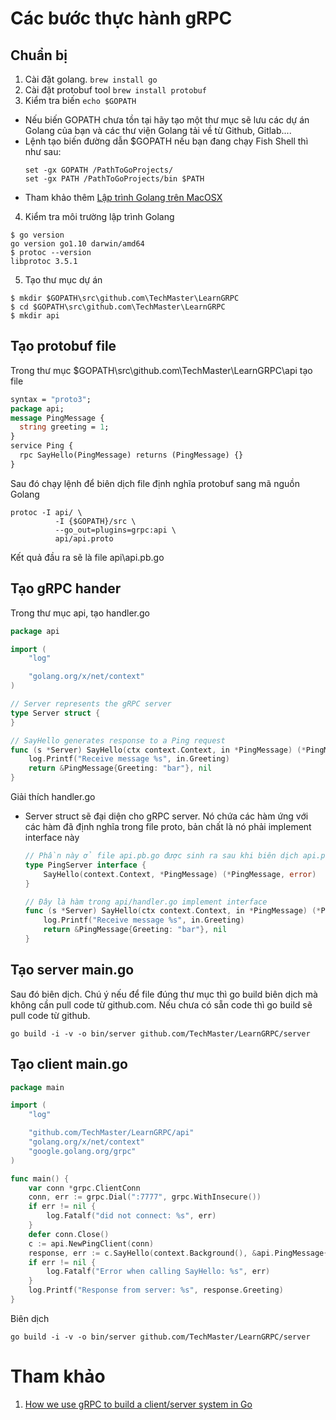 # Các bước thực hành gRPC
## Chuẩn bị
1. Cài đặt golang. ```brew install go```
2. Cài đặt protobuf tool ```brew install protobuf```
3. Kiểm tra biến ```echo $GOPATH```
  - Nếu biến GOPATH chưa tồn tại hãy tạo một thư mục sẽ lưu các dự án Golang của bạn và các thư viện Golang tải về từ Github, Gitlab....
  - Lệnh tạo biến đường dẫn $GOPATH nếu bạn đang chạy Fish Shell thì như sau:
    ```
    set -gx GOPATH /PathToGoProjects/
    set -gx PATH /PathToGoProjects/bin $PATH
    ```
  - Tham khảo thêm [Lập trình Golang trên MacOSX](https://techmaster.vn/posts/34567/lap-trinh-golang-iris-framework-tren-macosx)
4. Kiểm tra môi trường lập trình Golang
  ```
  $ go version
  go version go1.10 darwin/amd64
  $ protoc --version
  libprotoc 3.5.1
  ```
5. Tạo thư mục dự án
```
$ mkdir $GOPATH\src\github.com\TechMaster\LearnGRPC
$ cd $GOPATH\src\github.com\TechMaster\LearnGRPC
$ mkdir api
```
## Tạo protobuf file
Trong thư mục $GOPATH\src\github.com\TechMaster\LearnGRPC\api tạo file
```proto
syntax = "proto3";
package api;
message PingMessage {
  string greeting = 1;
}
service Ping {
  rpc SayHello(PingMessage) returns (PingMessage) {}
}
```
Sau đó chạy lệnh để biên dịch file định nghĩa protobuf sang mã nguồn Golang
```
protoc -I api/ \
          -I {$GOPATH}/src \
          --go_out=plugins=grpc:api \
          api/api.proto
```
Kết quả đầu ra sẽ là file api\api.pb.go
## Tạo gRPC hander
Trong thư mục api, tạo handler.go
```go
package api

import (
	"log"

	"golang.org/x/net/context"
)

// Server represents the gRPC server
type Server struct {
}

// SayHello generates response to a Ping request
func (s *Server) SayHello(ctx context.Context, in *PingMessage) (*PingMessage, error) {
	log.Printf("Receive message %s", in.Greeting)
	return &PingMessage{Greeting: "bar"}, nil
}
```
Giải thích handler.go
- Server struct sẽ đại diện cho gRPC server. Nó chứa các hàm ứng với các hàm đã định nghĩa trong file proto, bản chất là nó phải implement interface này
  ```go
  // Phần này ở file api.pb.go được sinh ra sau khi biên dịch api.proto
  type PingServer interface {
	  SayHello(context.Context, *PingMessage) (*PingMessage, error)
  }
  
  // Đây là hàm trong api/handler.go implement interface
  func (s *Server) SayHello(ctx context.Context, in *PingMessage) (*PingMessage, error) {
	  log.Printf("Receive message %s", in.Greeting)
	  return &PingMessage{Greeting: "bar"}, nil
  }
  ```
## Tạo server main.go
Sau đó biên dịch. Chú ý nếu để file đúng thư mục thì go build biên dịch mà không cần pull code từ github.com. Nếu chưa có sẵn code thì go build sẽ pull code từ github.
```
go build -i -v -o bin/server github.com/TechMaster/LearnGRPC/server
```
## Tạo client main.go
```go
package main

import (
	"log"

	"github.com/TechMaster/LearnGRPC/api"
	"golang.org/x/net/context"
	"google.golang.org/grpc"
)

func main() {
	var conn *grpc.ClientConn
	conn, err := grpc.Dial(":7777", grpc.WithInsecure())
	if err != nil {
		log.Fatalf("did not connect: %s", err)
	}
	defer conn.Close()
	c := api.NewPingClient(conn)
	response, err := c.SayHello(context.Background(), &api.PingMessage{Greeting: "foo"})
	if err != nil {
		log.Fatalf("Error when calling SayHello: %s", err)
	}
	log.Printf("Response from server: %s", response.Greeting)
}
```
Biên dịch
```
go build -i -v -o bin/server github.com/TechMaster/LearnGRPC/server
```
# Tham khảo
1. [How we use gRPC to build a client/server system in Go](https://medium.com/pantomath/how-we-use-grpc-to-build-a-client-server-system-in-go-dd20045fa1c2)